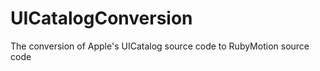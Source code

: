 UICatalogConversion
===================

The conversion of Apple's UICatalog source code to RubyMotion source code
